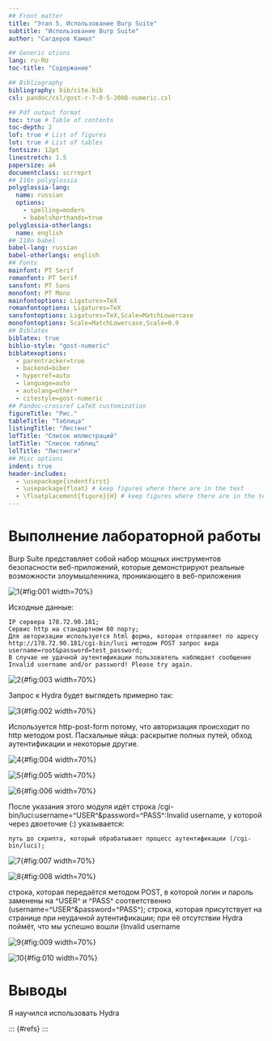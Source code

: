 ```yaml
---
## Front matter
title: "Этап 5. Использование Burp Suite"
subtitle: "Использование Burp Suite"
author: "Сагдеров Камал"

## Generic otions
lang: ru-RU
toc-title: "Содержание"

## Bibliography
bibliography: bib/cite.bib
csl: pandoc/csl/gost-r-7-0-5-2008-numeric.csl

## Pdf output format
toc: true # Table of contents
toc-depth: 2
lof: true # List of figures
lot: true # List of tables
fontsize: 12pt
linestretch: 1.5
papersize: a4
documentclass: scrreprt
## I18n polyglossia
polyglossia-lang:
  name: russian
  options:
	- spelling=modern
	- babelshorthands=true
polyglossia-otherlangs:
  name: english
## I18n babel
babel-lang: russian
babel-otherlangs: english
## Fonts
mainfont: PT Serif
romanfont: PT Serif
sansfont: PT Sans
monofont: PT Mono
mainfontoptions: Ligatures=TeX
romanfontoptions: Ligatures=TeX
sansfontoptions: Ligatures=TeX,Scale=MatchLowercase
monofontoptions: Scale=MatchLowercase,Scale=0.9
## Biblatex
biblatex: true
biblio-style: "gost-numeric"
biblatexoptions:
  - parentracker=true
  - backend=biber
  - hyperref=auto
  - language=auto
  - autolang=other*
  - citestyle=gost-numeric
## Pandoc-crossref LaTeX customization
figureTitle: "Рис."
tableTitle: "Таблица"
listingTitle: "Листинг"
lofTitle: "Список иллюстраций"
lotTitle: "Список таблиц"
lolTitle: "Листинги"
## Misc options
indent: true
header-includes:
  - \usepackage{indentfirst}
  - \usepackage{float} # keep figures where there are in the text
  - \floatplacement{figure}{H} # keep figures where there are in the text
---
```



# Выполнение лабораторной работы

Burp Suite представляет собой набор мощных инструментов безопасности веб-приложений, которые демонстрируют реальные возможности злоумышленника, проникающего в веб-приложения

![1](image/1.png){#fig:001 width=70%}

Исходные данные:

    IP сервера 178.72.90.181;
    Сервис http на стандартном 80 порту;
    Для авторизации используется html форма, которая отправляет по адресу http://178.72.90.181/cgi-bin/luci методом POST запрос вида username=root&password=test_password;
    В случае не удачной аутентификации пользователь наблюдает сообщение Invalid username and/or password! Please try again.


![2](image/3.png){#fig:003 width=70%}

Запрос к Hydra будет выглядеть примерно так:

![3](image/2.png){#fig:002 width=70%}

Используется http-post-form потому, что авторизация происходит по http методом post.
Пасхальные яйца: раскрытие полных путей, обход аутентификации и некоторые другие.

![4](image/4.png){#fig:004 width=70%}

![5](image/5.png){#fig:005 width=70%}

![6](image/6.png){#fig:006 width=70%}

После указания этого модуля идёт строка /cgi-bin/luci:username=^USER^&password=^PASS^:Invalid username, у которой через двоеточие (:) указывается:

    путь до скрипта, который обрабатывает процесс аутентификации (/cgi-bin/luci);

![7](image/7.png){#fig:007 width=70%}

![8](image/8.png){#fig:008 width=70%}

строка, которая передаётся методом POST, в которой логин и пароль заменены на ^USER^ и ^PASS^ соответственно (username=^USER^&password=^PASS^);
строка, которая присутствует на странице при неудачной аутентификации; при её отсутствии Hydra поймёт, что мы успешно вошли (Invalid username

![9](image/9.png){#fig:009 width=70%}

![10](image/10.png){#fig:010 width=70%}

# Выводы

Я научился использовать Hydra

::: {#refs}
:::
